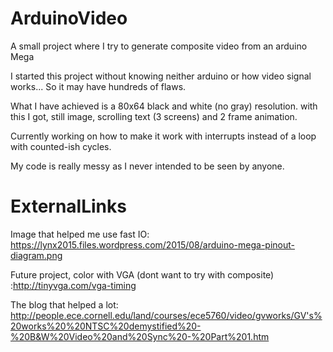 # ArduinoVideo
A small project where I try to generate composite video from an arduino Mega

I started this project without knowing neither arduino or how video signal works... So it may have hundreds of flaws.

What I have achieved is a 80x64 black and white (no gray) resolution.
with this I got, still image, scrolling text (3 screens) and 2 frame animation.

Currently working on how to make it work with interrupts instead of a loop with counted-ish cycles.

My code is really messy as I never intended to be seen by anyone.

# ExternalLinks

Image that helped me use fast IO: https://lynx2015.files.wordpress.com/2015/08/arduino-mega-pinout-diagram.png 

Future project, color with VGA (dont want to try with composite) :http://tinyvga.com/vga-timing

The blog that helped a lot: http://people.ece.cornell.edu/land/courses/ece5760/video/gvworks/GV's%20works%20%20NTSC%20demystified%20-%20B&W%20Video%20and%20Sync%20-%20Part%201.htm
